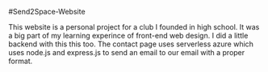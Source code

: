 #Send2Space-Website

This website is a personal project for a club I founded in high school. It was a big part of my learning experince of front-end web design. I did a little backend with this this too. The contact page uses serverless azure which uses node.js and express.js to send an email to our email with a proper format.
